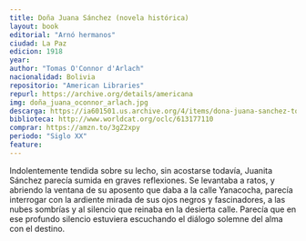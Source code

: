 ```yaml
---
title: Doña Juana Sánchez (novela histórica)
layout: book
editorial: "Arnó hermanos"
ciudad: La Paz
edicion: 1918
year: 
author: "Tomas O'Connor d'Arlach"
nacionalidad: Bolivia
repositorio: "American Libraries"
repurl: https://archive.org/details/americana
img: doña_juana_oconnor_arlach.jpg
descarga: https://ia601501.us.archive.org/4/items/dona-juana-sanchez-tomas-o-connor-d-arlach/Do%C3%B1a%20Juana%20Sanchez%20-%20Tomas%20O%27Connor%20d%27%20Arlach.pdf
biblioteca: http://www.worldcat.org/oclc/613177110
comprar: https://amzn.to/3gZ2xpy
periodo: "Siglo XX"
feature: 
---
```

 
Indolentemente tendida sobre su lecho, sin acostarse todavía, Juanita Sánchez parecía sumida en graves reflexiones. Se levantaba a ratos, y abriendo la ventana de su aposento que daba a la calle Yanacocha, parecía interrogar con la ardiente mirada de sus ojos negros y fascinadores, a las nubes sombrías y al silencio que reinaba en la desierta calle. Parecía que en ese profundo silencio estuviera escuchando el diálogo solemne del alma con el destino.
